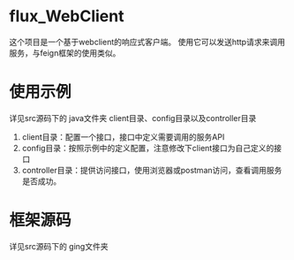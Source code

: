 # flux_WebClient
这个项目是一个基于webclient的响应式客户端。
使用它可以发送http请求来调用服务，与feign框架的使用类似。

# 使用示例
详见src源码下的 java文件夹
client目录、config目录以及controller目录

1. client目录：配置一个接口，接口中定义需要调用的服务API
2. config目录：按照示例中的定义配置，注意修改下client接口为自己定义的接口
3. controller目录：提供访问接口，使用浏览器或postman访问，查看调用服务是否成功。

# 框架源码
详见src源码下的 ging文件夹
